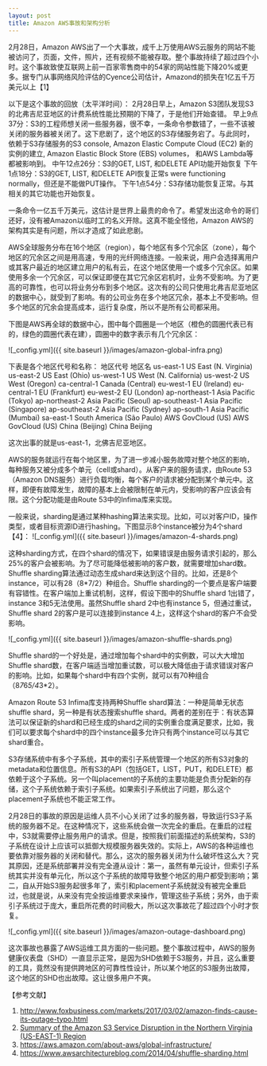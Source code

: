 ```yaml
---
layout: post
title: Amazon AWS事故和架构分析
---
```

2月28日，Amazon AWS出了一个大事故，成千上万使用AWS云服务的网站不能被访问了，页面，文件，照片，还有视频不能被存取。整个事故持续了超过四个小时。这个事故致使互联网上前一百家零售商中的54家的网站性能下降20%或更多。据专门从事网络风险评估的Cyence公司估计，Amazond的损失在1亿五千万美元以上【1】

以下是这个事故的回放（太平洋时间）：
2月28日早上，Amazon S3团队发现S3的北弗吉尼亚地区的计费系统性能比预期的下降了，于是他们开始查错。
早上9点37分：S3的工程师想关闭一些服务器，很不幸，一条命令参数错了，一些不该被关闭的服务器被关闭了。这下悲剧了，这个地区的S3存储服务宕了。与此同时，依赖于S3存储服务的S3 console, Amazon Elastic Compute Cloud (EC2) 新的实例的建立, Amazon Elastic Block Store (EBS) volumes， 和AWS Lambda等都被影响到。
中午12点26分：S3的GET, LIST, 和DELETE API功能开始恢复
下午1点18分：S3的GET, LIST, 和DELETE API恢复正常s were functioning normally，但还是不能做PUT操作。
下午1点54分：S3存储功能恢复正常。与其相关的其它功能也开始恢复。

一条命令一亿五千万美元，这估计是世界上最贵的命令了。希望发出这命令的哥们还好，没有被Amazon以临时工的名义开除。这真不能全怪他，Amazon AWS的架构其实是有问题，所以才造成了如此悲剧。

AWS全球服务分布在16个地区（region），每个地区有多个冗余区（zone），每个地区的冗余区之间是用高速，专用的光纤网络连接。一般来说，用户会选择离用户或其客户最近的地区建立用户的私有云，在这个地区使用一个或多个冗余区。如果使用多余一个冗余区，可以保证即便在其它冗余区宕机时，业务不受影响。为了更高的可靠性，也可以将业务分布到多个地区。这次有的公司只使用北弗吉尼亚地区的数据中心，就受到了影响。有的公司业务在多个地区冗余，基本上不受影响。但多个地区的冗余会提高成本，运行复杂度，所以不是所有公司都采用。

下图是AWS再全球的数据中心，图中每个圆圈是一个地区（橙色的圆圈代表已有的，绿色的圆圈代表在建），圆圈中的数字表示有几个冗余区：

![_config.yml]({{ site.baseurl }}/images/amazon-global-infra.png)

下表是各个地区代号和名称：
地区代号
地区名
us-east-1
US East (N. Virginia)
us-east-2
US East (Ohio)
us-west-1
US West (N. California)
us-west-2
US West (Oregon)
ca-central-1
Canada (Central)
eu-west-1
EU (Ireland)
eu-central-1
EU (Frankfurt)
eu-west-2
EU (London)
ap-northeast-1
Asia Pacific (Tokyo)
ap-northeast-2
Asia Pacific (Seoul)
ap-southeast-1
Asia Pacific (Singapore)
ap-southeast-2
Asia Pacific (Sydney)
ap-south-1
Asia Pacific (Mumbai)
sa-east-1
South America (São Paulo)
AWS GovCloud (US)
AWS GovCloud (US)
China (Beijing)
China Beijing

这次出事的就是us-east-1，北佛吉尼亚地区。

AWS的服务就运行在每个地区里，为了进一步减小服务故障对整个地区的影响，每种服务又被分成多个单元（cell或shard）。从客户来的服务请求，由Route 53（Amazon DNS服务）进行负载均衡，每个客户的请求被分配到某个单元中。这样，即便有故障发生，故障的基本上会被限制在单元内，受影响的客户应该会有限。这个分配功能是由Route 53中的Infima库来实现。

一般来说，sharding是通过某种hashing算法来实现。比如，可以对客户ID，操作类型，或者目标资源ID进行hashing。下图显示8个instance被分为4个shard【4】：
![_config.yml]({{ site.baseurl }}/images/amazon-4-shards.png)

这种sharding方式，在四个shard的情况下，如果错误是由服务请求引起的，那么25%的客户会被影响。为了尽可能降低被影响的客户数，就需要增加shard数。Shuffle sharding算法通过动态生成shard来达到这个目的。比如，还是8个instance，可以有28（8*7/2）种组合。Shuffle sharding的一个要点是客户端要有容错性。在客户端加上重试机制，这样，假设下图中的Shuffle shard 1出错了，instance 3和5无法使用。虽然Shuffle shard 2中也有instance 5，但通过重试，Shuffle shard 2的客户是可以连接到instance 4上，这样这个shard的客户不会受影响。

![_config.yml]({{ site.baseurl }}/images/amazon-shuffle-shards.png)

Shuffle shard的一个好处是，通过增加每个shard中的实例数，可以大大增加Shuffle shard数，在客户端适当增加重试数，可以极大降低由于请求错误对客户的影响。比如，如果每个shard中有四个实例，就可以有70种组合（8*7*6*5/4*3*2）。

Amazon Route 53 Infima库支持两种Shuffle shard算法：一种是简单无状态shuffle shard，另一种是有状态搜索shuffle shard。两者的差别在于：有状态算法可以保证新的shard和已经生成的shard之间的实例重合度满足要求，比如，我们可以要求每个shard中的四个instance最多允许只有两个instance可以与其它shard重合。

S3存储系统中有多个子系统，其中的索引子系统管理一个地区的所有S3对象的metadata和位置信息。所有S3的API（包括GET，LIST，PUT，和DELETE）都依赖于这个子系统。另一个叫placement的子系统的主要功能是负责分配新的存储，这个子系统依赖于索引子系统。如果索引子系统出了问题，那么这个placement子系统也不能正常工作。

2月28日的事故的原因是运维人员不小心关闭了过多的服务器，导致运行S3子系统的服务器不足。在这种情况下，这些系统会做一次完全的重启。在重启的过程中，S3就需要停止服务用户的请求。但是，按照我们前面描述的系统架构，S3的子系统在设计上应该可以抵御大规模服务器失效的。实际上，AWS的各种运维也要依靠对服务器的关闭和替代。那么，这次的服务器关闭为什么破坏性这么大？究其原因，还是系统部署并没有完全遵从设计：第一，虽然有单元设计，但索引子系统其实并没有单元化，所以这个子系统的故障导致整个地区的用户都受到影响；第二，自从开始S3服务起很多年了，索引和placement子系统就没有被完全重启过，也就是说，从来没有完全按运维要求来操作，管理这些子系统；另外，由于索引子系统过于庞大，重启所花费的时间极大，所以这次事故花了超过四个小时才恢复。

![_config.yml]({{ site.baseurl }}/images/amazon-outage-dashboard.png)

这次事故也暴露了AWS运维工具方面的一些问题。整个事故过程中，AWS的服务健康仪表盘（SHD）一直显示正常，是因为SHD依赖于S3服务，并且，这么重要的工具，竟然没有提供跨地区的可靠性性设计，所以某个地区的S3服务出故障，这个地区的SHD也出故障。这让很多用户不爽。

【参考文献】
1. http://www.foxbusiness.com/markets/2017/03/02/amazon-finds-cause-its-outage-typo.html
2. [Summary of the Amazon S3 Service Disruption in the Northern Virginia (US-EAST-1) Region](https://aws.amazon.com/message/41926/)
3. https://aws.amazon.com/about-aws/global-infrastructure/
4. https://www.awsarchitectureblog.com/2014/04/shuffle-sharding.html
